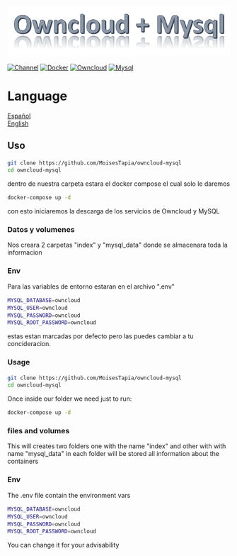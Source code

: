 ![Texto alternativo](https://github.com/MoisesTapia/owncloud-mysql/blob/master/owncloud.png)

[![Channel](https://img.shields.io/badge/channel-YouTube-red)](https://www.youtube.com/channel/UCiuZK5geN3OCGeBxuXMfHEQ)
[![Docker](https://img.shields.io/badge/Docker-19.03.8-blue)](https://www.docker.com/)
[![Owncloud](https://img.shields.io/badge/Owncloud-10.0.3-orange)](https://hub.docker.com/_/owncloud)
[![Mysql](https://img.shields.io/badge/Mysql-5.7-green)](https://hub.docker.com/_/mysql)

# Language
[Español](https://github.com/MoisesTapia/owncloud-mysql/blob/master/README.md#Uso)<br>
[English](https://github.com/MoisesTapia/owncloud-mysql/blob/master/README.md#usage)

## Uso

```bash
git clone https://github.com/MoisesTapia/owncloud-mysql
cd owncloud-mysql
```
dentro de nuestra carpeta estara el docker compose el cual solo le daremos
```bash
docker-compose up -d
```
con esto iniciaremos la descarga de los servicios de Owncloud y MySQL
### Datos y volumenes
Nos creara 2 carpetas "index" y "mysql_data" donde se almacenara toda la informacion

### Env
Para las variables de entorno estaran en el archivo ".env"
```bash
MYSQL_DATABASE=owncloud
MYSQL_USER=owncloud
MYSQL_PASSWORD=owncloud
MYSQL_ROOT_PASSWORD=owncloud
```
estas estan marcadas por defecto pero las puedes cambiar a tu concideracion.

### Usage

```bash
git clone https://github.com/MoisesTapia/owncloud-mysql
cd owncloud-mysql
```
Once inside our folder we need just to run:
```bash
docker-compose up -d
```
### files and volumes
This will creates two folders one with the name "index" and other with with name "mysql_data" in each folder will be stored all information about the containers

### Env
The .env file contain the environment vars
```bash
MYSQL_DATABASE=owncloud
MYSQL_USER=owncloud
MYSQL_PASSWORD=owncloud
MYSQL_ROOT_PASSWORD=owncloud
```
You can change it for your advisability
